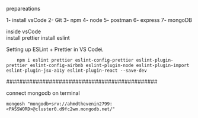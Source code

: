 prepareations

1- install vsCode
2- Git
3- npm
4- node
5- postman
6- express
7- mongoDB

inside vsCode\
 install prettier
install eslint

Setting up ESLint + Prettier in VS Code\

```
    npm i eslint prettier eslint-config-prettier eslint-plugin-prettier eslint-config-airbnb eslint-plugin-node eslint-plugin-import eslint-plugin-jsx-a11y eslint-plugin-react --save-dev
```

##############################################

connect mongodb on terminal

```
mongosh "mongodb+srv://ahmdthevenin2799:<PASSWORD>@cluster0.d9fc2wm.mongodb.net/"

```
